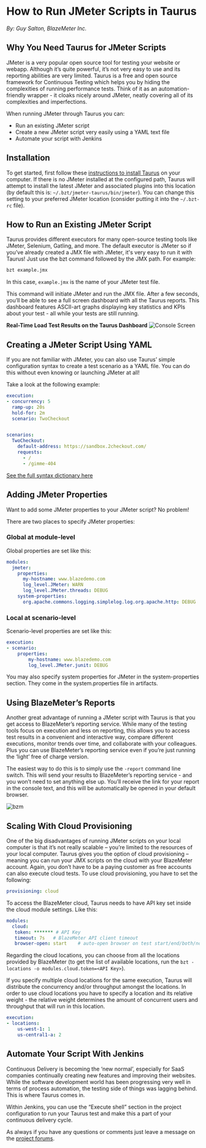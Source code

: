 # How to Run JMeter Scripts in Taurus

_By: Guy Salton, BlazeMeter Inc._

## Why You Need Taurus for JMeter Scripts
JMeter is a very popular open source tool for testing your website or webapp. Although it’s quite powerful, it’s not very easy to use and its reporting abilities are very limited. Taurus is a free and open source framework for Continuous Testing which helps you by hiding the complexities of running performance tests. Think of it as an automation-friendly wrapper - it cloaks nicely around JMeter, neatly covering all of its complexities and imperfections. 

When running JMeter through Taurus you can:

 - Run an existing JMeter script
 - Create a new JMeter script very easily using a YAML text file
 - Automate your script with Jenkins

## Installation
To get started, first follow these [instructions to install Taurus](/docs/Installation/) on your computer. 
If there is no JMeter installed at the configured path, Taurus will attempt to install the latest JMeter and associated plugins into this location (by default this is: `~/.bzt/jmeter-taurus/bin/jmeter`). You can change this setting to your preferred JMeter location (consider putting it into the `~/.bzt-rc` file). 


## How to Run an Existing JMeter Script

Taurus provides different executors for many open-source testing tools like JMeter, Selenium, Gatling, and more. The default executor is JMeter so if you’ve already created a JMX file with JMeter, it's very easy to run it with Taurus! Just use the bzt command followed by the JMX path. For example:

```bash
bzt example.jmx
```

In this case, `example.jmx` is the name of your JMeter test file.

This command will initiate JMeter and run the JMX file. After a few seconds, you’ll be able to see a full screen dashboard with all the Taurus reports. This dashboard features ASCII-art graphs displaying key statistics and KPIs about your test - all while your tests are still running. 


__Real-Time Load Test Results on the Taurus Dashboard__
![Console Screen](console2.png)


## Creating a JMeter Script Using YAML

If you are not familiar with JMeter, you can also use Taurus’ simple configuration syntax to create a test scenario as a YAML file. You can do this without even knowing or launching JMeter at all!  

Take a look at the following example:

```yaml
execution:
- concurrency: 5
  ramp-up: 20s
  hold-for: 2m
  scenario: TwoCheckout


scenarios:
  TwoCheckout:
    default-address: https://sandbox.2checkout.com/
    requests: 
      - /
      - /gimme-404
```

[See the full syntax dictionary here](/docs/JMeter/#Building-Test-Plan-from-Config) 


## Adding JMeter Properties 

Want to add some JMeter properties to your JMeter script? No problem!

There are two places to specify JMeter properties: 

### Global at module-level 

Global properties are set like this:

```yaml
modules:
  jmeter:
    properties:
      my-hostname: www.blazedemo.com
      log_level.JMeter: WARN
      log_level.JMeter.threads: DEBUG
    system-properties:
      org.apache.commons.logging.simplelog.log.org.apache.http: DEBUG
```
### Local at scenario-level

Scenario-level properties are set like this:
```yaml
execution:
- scenario: 
    properties:
        my-hostname: www.blazedemo.com
        log_level.JMeter.junit: DEBUG
```

You may also specify system properties for JMeter in the system-properties section. They come in the system.properties file in artifacts.


## Using BlazeMeter’s Reports

Another great advantage of running a JMeter script with Taurus is that you get access to BlazeMeter’s reporting service. While many of the testing tools focus on execution and less on reporting, this allows you to access test results in a convenient and interactive way, compare different executions, monitor trends over time, and collaborate with your colleagues. Plus you can use BlazeMeter’s reporting service even if you’re just running the ‘light’ free of charge version. 

The easiest way to do this is to simply use the `-report` command line switch. This will send your results to BlazeMeter’s reporting service - and you won’t need to set anything else up. You’ll receive the link for your report in the console text, and this will be automatically be opened in your default browser.

![bzm](blazemeter1.png)

## Scaling With Cloud Provisioning

One of the big disadvantages of running JMeter scripts on your local computer is that it’s not really scalable – you’re limited to the resources of your local computer. Taurus gives you the option of cloud provisioning – meaning you can run your JMX scripts on the cloud with your BlazeMeter account. Again, you don’t have to be a paying customer as free accounts can also execute cloud tests. To use cloud provisioning, you have to set the following:

```yaml
provisioning: cloud
```

To access the BlazeMeter cloud, Taurus needs to have API key set inside the cloud module settings. Like this:

```yaml
modules:
  cloud:
   token: ******* # API Key
   timeout: 7s   # BlazeMeter API client timeout
   browser-open: start    # auto-open browser on test start/end/both/none
```

Regarding the cloud locations, you can choose from all the locations provided by BlazeMeter (to get the list of available locations, run the `bzt -locations -o modules.cloud.token=<API Key>`).

If you specify multiple cloud locations for the same execution, Taurus will distribute the concurrency and/or throughput amongst the locations. In order to use cloud locations you have to specify a location and its relative weight - the relative weight determines the amount of concurrent users and throughput that will run in this location.

```yaml
execution:
- locations:
    us-west-1: 1
    us-central1-a: 2
```

## Automate Your Script With Jenkins

Continuous Delivery is becoming the ‘new normal’, especially for SaaS companies continually creating new features and improving their websites. While the software development world has been progressing very well in terms of process automation, the testing side of things was lagging behind.  This is where Taurus comes in.

Within Jenkins, you can use the “Execute shell” section in the project configuration to run your Taurus test and make this a part of your continuous delivery cycle.


As always if you have any questions or comments just leave a message on the [project forums](/support/). 

